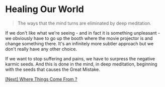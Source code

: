 # Healing Our World

> The ways that the mind turns are eliminated by deep meditation.

If we don't like what we're seeing - and in fact it is something unpleasant - we obviously have to go up the booth where the movie projector is and change something there. It's an infinitely more subtler approach but we don't really have any other choice.

If we want to stop suffering and pains, we have to surpress the negative karmic seeds. And this is done in the mind, in deep meditation, beginning with the seeds that causes the Great Mistake.

[\[Next\] Where Things Come From ?](/content/36-where-things-come-from.md)
